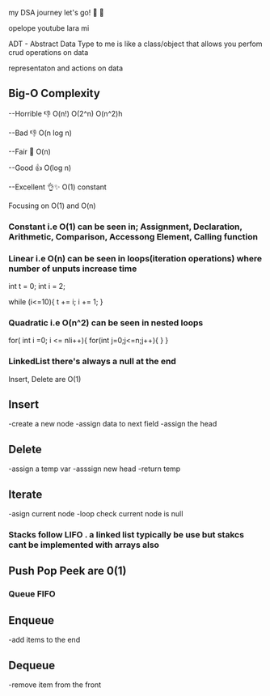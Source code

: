 my DSA journey let's go! 🚀 🚀

opelope youtube lara mi

ADT - Abstract Data Type to me is like a class/object that allows you perfom crud operations on data

representaton and actions on data

## Big-O Complexity

--Horrible 👎
O(n!)
O(2^n)
O(n^2)h

--Bad 👎
O(n log n)

--Fair 💁
O(n)

--Good 👍
O(log n)

--Excellent 👌✨
O(1) constant

Focusing on O(1) and O(n)

### Constant i.e O(1) can be seen in; Assignment, Declaration, Arithmetic, Comparison, Accessong Element, Calling function

### Linear i.e O(n) can be seen in loops(iteration operations) where number of unputs increase time

int t = 0;
int i = 2;

while (i<=10){
t += i;
i += 1;
}

### Quadratic i.e O(n^2) can be seen in nested loops

for( int i =0; i <= nli++){
for(int j=0;j<=n;j++){
}
}

### LinkedList there's always a null at the end

Insert, Delete are O(1)

## Insert

-create a new node
-assign data to next field
-assign the head

## Delete

-assign a temp var
-asssign new head
-return temp

## Iterate

-asign current node
-loop
check current node is null

### Stacks follow LIFO . a linked list typically be use but stakcs cant be implemented with arrays also

## Push Pop Peek are 0(1)

### Queue FIFO

## Enqueue

-add items to the end

## Dequeue

-remove item from the front
